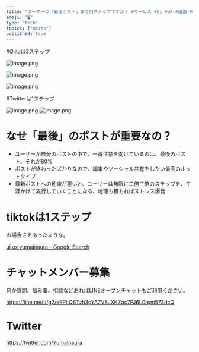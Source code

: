 ```yaml
---
title: "ユーザーの「最後ポスト」まで何ステップですか？ #サービス #UI #UX #議論 #Qiita"
emoji: "🖥"
type: "tech"
topics: ["Qiita"]
published: true
---
```


#Qiitaは3ステップ

![image.png](https://qiita-image-store.s3.amazonaws.com/0/89618/d08d8ed5-b184-72f1-1490-8de573b489b7.png)


![image.png](https://qiita-image-store.s3.amazonaws.com/0/89618/5a2e7cbb-9619-7c03-5ca8-f880c36a763a.png)

![image.png](https://qiita-image-store.s3.amazonaws.com/0/89618/da73e523-eda2-9c35-0f7d-43260ad98c03.png)

#Twitterは1ステップ

![image.png](https://qiita-image-store.s3.amazonaws.com/0/89618/7377458b-7f7f-17d7-50a2-8511789a157e.png)
![image.png](https://qiita-image-store.s3.amazonaws.com/0/89618/9771de1f-0e42-f7b7-fdc9-da2c66897de7.png)


# なせ「最後」のポストが重要なの？

- ユーザーが自分のポストの中で、一番注意を向けているのは、最後のポスト、それが80%
- ポストが終わったばかりなので、編集やソーシャル共有をしたい最高のホットタイプ
- 最新ポストへの動線が悪いと、ユーザーは無限に二倍三倍のステップを、生涯かけて実行していくことになる、地理も積もればストレス爆発

# tiktokは1ステップ

の場合さえあったような。


[ui ux yumainaura - Google Search](https://www.google.com/search?ei=Nu0iXNHCMouj8AXporeICA&q=ui+ux+yumainaura&oq=ui+ux+yumainaura&gs_l=psy-ab.3..33i160.3269.4130..4236...0.0..0.308.1821.3j3j3j1......0....1..gws-wiz.......0j0i71j0i22i30.l7F81z7OTo4)









<!-- Update From Qiita API -->

# チャットメンバー募集


何か質問、悩み事、相談などあればLINEオープンチャットもご利用ください。

https://line.me/ti/g2/eEPltQ6Tzh3pYAZV8JXKZqc7PJ6L0rpm573dcQ





# Twitter


https://twitter.com/YumaInaura


<!-- Update From Qiita API -->


